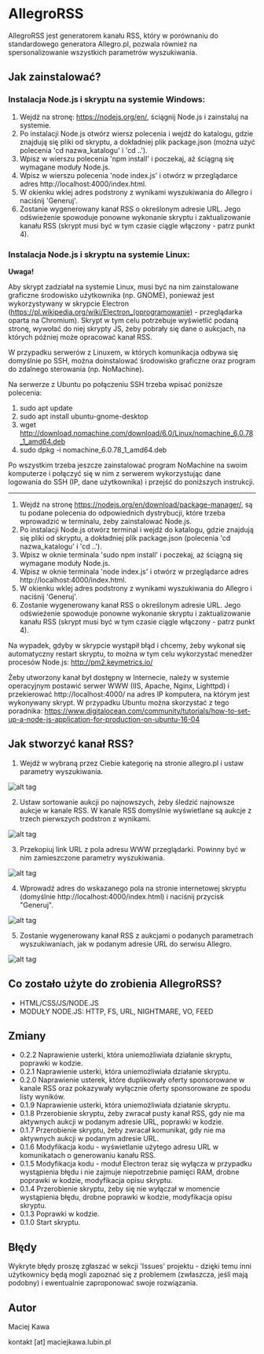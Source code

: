 # AllegroRSS

AllegroRSS jest generatorem kanału RSS, który w porównaniu do standardowego generatora Allegro.pl, pozwala również na spersonalizowanie wszystkich parametrów wyszukiwania.

## Jak zainstalować?

### Instalacja Node.js i skryptu na systemie Windows:

1. Wejdź na stronę: https://nodejs.org/en/, ściągnij Node.js i zainstaluj na systemie.
2. Po instalacji Node.js otwórz wiersz polecenia i wejdź do katalogu, gdzie znajdują się pliki od skryptu, a dokładniej plik package.json (można użyć polecenia 'cd nazwa_katalogu' i 'cd ..').
3. Wpisz w wierszu polecenia 'npm install' i poczekaj, aż ściągną się wymagane moduły Node.js.
4. Wpisz w wierszu polecenia 'node index.js' i otwórz w przeglądarce adres http://localhost:4000/index.html.
5. W okienku wklej adres podstrony z wynikami wyszukiwania do Allegro i naciśnij 'Generuj'.
6. Zostanie wygenerowany kanał RSS o określonym adresie URL. Jego odświeżenie spowoduje ponowne wykonanie skryptu i zaktualizowanie kanału RSS (skrypt musi być w tym czasie ciągle włączony - patrz punkt 4).

### Instalacja Node.js i skryptu na systemie Linux:</b>

<b>Uwaga!</b>

Aby skrypt zadziałał na systemie Linux, musi być na nim zainstalowane graficzne środowisko użytkownika (np. GNOME), ponieważ  jest wykorzystywany w skrypcie Electron (https://pl.wikipedia.org/wiki/Electron_(oprogramowanie) - przeglądarka oparta na Chromium). Skrypt w tym celu potrzebuje wyświetlić podaną stronę, wywołać do niej skrypty JS, żeby pobrały się dane o aukcjach, na których później może opracować kanał RSS.

W przypadku serwerów z Linuxem, w których komunikacja odbywa się domyślnie po SSH, można doinstalować środowisko graficzne oraz program do zdalnego sterowania (np. NoMachine).

Na serwerze z Ubuntu po połączeniu SSH trzeba wpisać poniższe polecenia:

1. sudo apt update
2. sudo apt install ubuntu-gnome-desktop
3. wget http://download.nomachine.com/download/6.0/Linux/nomachine_6.0.78_1_amd64.deb
4. sudo dpkg -i nomachine_6.0.78_1_amd64.deb

Po wszystkim trzeba jeszcze zainstalować program NoMachine na swoim komputerze i połączyć się w nim z serwerem wykorzystując dane logowania do SSH (IP, dane użytkownika) i przejść do poniższych instrukcji.

---

1. Wejdź na stronę https://nodejs.org/en/download/package-manager/, są tu podane polecenia do odpowiednich dystrybucji, które trzeba wprowadzić w terminalu, żeby zainstalować Node.js.
2. Po instalacji Node.js otwórz terminal i wejdź do katalogu, gdzie znajdują się pliki od skryptu, a dokładniej plik package.json (polecenia 'cd nazwa_katalogu' i 'cd ..').
3. Wpisz w oknie terminala 'sudo npm install' i poczekaj, aż ściągną się wymagane moduły Node.js.
4. Wpisz w oknie terminala 'node index.js' i otwórz w przeglądarce adres http://localhost:4000/index.html.
5. W okienku wklej adres podstrony z wynikami wyszukiwania do Allegro i naciśnij 'Generuj'.
6. Zostanie wygenerowany kanał RSS o określonym adresie URL. Jego odświeżenie spowoduje ponowne wykonanie skryptu i zaktualizowanie kanału RSS (skrypt musi być w tym czasie ciągle włączony - patrz punkt 4).

Na wypadek, gdyby w skrypcie wystąpił błąd i chcemy, żeby wykonał się automatyczny restart skryptu, to można w tym celu wykorzystać menedżer procesów Node.js: http://pm2.keymetrics.io/

Żeby utworzony kanał był dostępny w Internecie, należy w systemie operacyjnym postawić serwer WWW (IIS, Apache, Nginx, Lighttpd) i przekierować http://localhost:4000/ na adres IP komputera, na którym jest wykonywany skrypt. W przypadku Ubuntu można skorzystać z tego poradnika: https://www.digitalocean.com/community/tutorials/how-to-set-up-a-node-js-application-for-production-on-ubuntu-16-04 

## Jak stworzyć kanał RSS?

1. Wejdź w wybraną przez Ciebie kategorię na stronie allegro.pl i ustaw parametry wyszukiwania. 

![alt tag](https://raw.githubusercontent.com/MK-PL/AllegroRSS/master/img/img1.png)

2. Ustaw sortowanie aukcji po najnowszych, żeby śledzić najnowsze aukcje w kanale RSS. W kanale RSS domyślnie wyświetlane są aukcje z trzech pierwszych podstron z wynikami. 

![alt tag](https://raw.githubusercontent.com/MK-PL/AllegroRSS/master/img/img2.png)

3. Przekopiuj link URL z pola adresu WWW przeglądarki. Powinny być w nim zamieszczone parametry wyszukiwania.

![alt tag](https://raw.githubusercontent.com/MK-PL/AllegroRSS/master/img/img3.png)

4. Wprowadź adres do wskazanego pola na stronie internetowej skryptu (domyślnie http://localhost:4000/index.html) i naciśnij przycisk "Generuj".

![alt tag](https://raw.githubusercontent.com/MK-PL/AllegroRSS/master/img/img4.png)

5. Zostanie wygenerowany kanał RSS z aukcjami o podanych parametrach wyszukiwaniach, jak w podanym adresie URL do serwisu Allegro.

![alt tag](https://raw.githubusercontent.com/MK-PL/AllegroRSS/master/img/img5.png)

## Co zostało użyte do zrobienia AllegroRSS?

- HTML/CSS/JS/NODE.JS
- MODUŁY NODE.JS: HTTP, FS, URL, NIGHTMARE, VO, FEED

## Zmiany

- 0.2.2 Naprawienie usterki, która uniemożliwiała działanie skryptu, poprawki w kodzie.
- 0.2.1 Naprawienie usterki, która uniemożliwiała działanie skryptu.
- 0.2.0 Naprawienie usterek, które duplikowały oferty sponsorowane w kanale RSS oraz pokazywały wyłącznie oferty sponsorowane ze spodu listy wyników.
- 0.1.9 Naprawienie usterki, która uniemożliwiała działanie skryptu.
- 0.1.8 Przerobienie skryptu, żeby zwracał pusty kanał RSS, gdy nie ma aktywnych aukcji w podanym adresie URL, poprawki w kodzie.
- 0.1.7 Przerobienie skryptu, żeby zwracał komunikat, gdy nie ma aktywnych aukcji w podanym adresie URL.
- 0.1.6 Modyfikacja kodu - wyświetlanie użytego adresu URL w komunikatach o generowaniu kanału RSS.
- 0.1.5 Modyfikacja kodu - moduł Electron teraz się wyłącza w przypadku wystąpienia błędu i nie zajmuje niepotrzebnie pamięci RAM, drobne poprawki w kodzie, modyfikacja opisu skryptu.
- 0.1.4 Przerobienie skryptu, żeby się nie wyłączał w momencie wystąpienia błędu, drobne poprawki w kodzie, modyfikacja opisu skryptu.
- 0.1.3 Poprawki w kodzie.
- 0.1.0 Start skryptu.

## Błędy

Wykryte błędy proszę zgłaszać w sekcji 'Issues' projektu - dzięki temu inni użytkownicy będą mogli zapoznać się z problemem (zwłaszcza, jeśli mają podobny) i ewentualnie zaproponować swoje rozwiązania.

## Autor

Maciej Kawa

kontakt [at] maciejkawa.lubin.pl